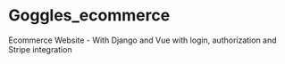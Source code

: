 # Goggles_ecommerce
Ecommerce Website - With Django and Vue with login, authorization and Stripe integration
